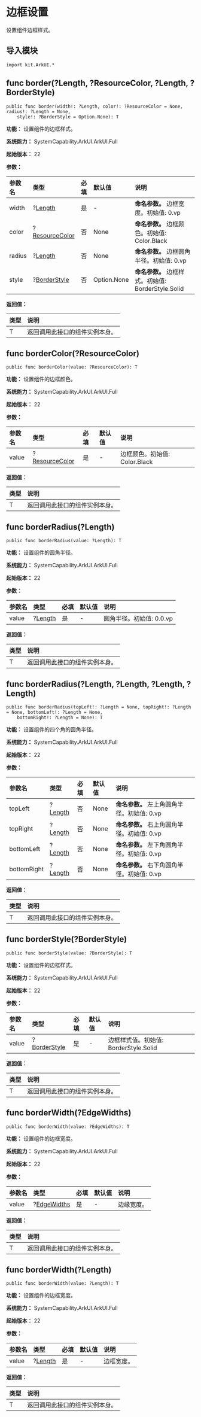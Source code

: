 # 边框设置

设置组件边框样式。

## 导入模块

```cangjie
import kit.ArkUI.*
```

## func border(?Length, ?ResourceColor, ?Length, ?BorderStyle)

```cangjie
public func border(width!: ?Length, color!: ?ResourceColor = None, radius!: ?Length = None,
    style!: ?BorderStyle = Option.None): T
```

**功能：** 设置组件的边框样式。

**系统能力：** SystemCapability.ArkUI.ArkUI.Full

**起始版本：** 22

**参数：**

|参数名|类型|必填|默认值|说明|
|:---|:---|:---|:---|:---|
|width|?[Length](../BasicServicesKit/cj-apis-base.md#interface-length)|是|-|**命名参数。** 边框宽度。初始值:  0.vp|
|color|?[ResourceColor](../BasicServicesKit/cj-apis-base.md#interface-resourcecolor)|否|None|**命名参数。** 边框颜色。初始值:  Color.Black|
|radius|?[Length](../BasicServicesKit/cj-apis-base.md#interface-length)|否|None|**命名参数。** 边框圆角半径。初始值:  0.vp|
|style|?[BorderStyle](./cj-common-types.md#enum-borderstyle)|否|Option.None|**命名参数。** 边框样式。初始值:  BorderStyle.Solid|

**返回值：**

|类型|说明|
|:---|:---|
|T|返回调用此接口的组件实例本身。|

## func borderColor(?ResourceColor)

```cangjie
public func borderColor(value: ?ResourceColor): T
```

**功能：** 设置组件的边框颜色。

**系统能力：** SystemCapability.ArkUI.ArkUI.Full

**起始版本：** 22

**参数：**

|参数名|类型|必填|默认值|说明|
|:---|:---|:---|:---|:---|
|value|?[ResourceColor](../BasicServicesKit/cj-apis-base.md#interface-resourcecolor) |是|-|边框颜色。初始值:  Color.Black|

**返回值：**

|类型|说明|
|:---|:---|
|T|返回调用此接口的组件实例本身。|

## func borderRadius(?Length)

```cangjie
public func borderRadius(value: ?Length): T
```

**功能：** 设置组件的圆角半径。

**系统能力：** SystemCapability.ArkUI.ArkUI.Full

**起始版本：** 22

**参数：**

|参数名|类型|必填|默认值|说明|
|:---|:---|:---|:---|:---|
|value|?[Length](../BasicServicesKit/cj-apis-base.md#interface-length)|是|-|圆角半径。初始值:  0.0.vp|

**返回值：**

|类型|说明|
|:---|:---|
|T|返回调用此接口的组件实例本身。|

## func borderRadius(?Length, ?Length, ?Length, ?Length)

```cangjie
public func borderRadius(topLeft!: ?Length = None, topRight!: ?Length = None, bottomLeft!: ?Length = None,
    bottomRight!: ?Length = None): T
```

**功能：** 设置组件的四个角的圆角半径。

**系统能力：** SystemCapability.ArkUI.ArkUI.Full

**起始版本：** 22

**参数：**

|参数名|类型|必填|默认值|说明|
|:---|:---|:---|:---|:---|
|topLeft|?[Length](../BasicServicesKit/cj-apis-base.md#interface-length)|否|None|**命名参数。** 左上角圆角半径。初始值:  0.vp|
|topRight|?[Length](../BasicServicesKit/cj-apis-base.md#interface-length)|否|None|**命名参数。** 右上角圆角半径。初始值:  0.vp|
|bottomLeft|?[Length](../BasicServicesKit/cj-apis-base.md#interface-length)|否|None|**命名参数。** 左下角圆角半径。初始值:  0.vp|
|bottomRight|?[Length](../BasicServicesKit/cj-apis-base.md#interface-length)|否|None|**命名参数。** 右下角圆角半径。初始值:  0.vp|

**返回值：**

|类型|说明|
|:---|:---|
|T|返回调用此接口的组件实例本身。|

## func borderStyle(?BorderStyle)

```cangjie
public func borderStyle(value: ?BorderStyle): T
```

**功能：** 设置组件的边框样式。

**系统能力：** SystemCapability.ArkUI.ArkUI.Full

**起始版本：** 22

**参数：**

|参数名|类型|必填|默认值|说明|
|:---|:---|:---|:---|:---|
|value|?[BorderStyle](./cj-common-types.md#enum-borderstyle)|是|-|边框样式值。初始值:  BorderStyle.Solid|

**返回值：**

|类型|说明|
|:---|:---|
|T|返回调用此接口的组件实例本身。|

## func borderWidth(?EdgeWidths)

```cangjie
public func borderWidth(value: ?EdgeWidths): T
```

**功能：** 设置组件的边框宽度。

**系统能力：** SystemCapability.ArkUI.ArkUI.Full

**起始版本：** 22

**参数：**

|参数名|类型|必填|默认值|说明|
|:---|:---|:---|:---|:---|
|value|?[EdgeWidths](./cj-common-types.md#class-edgewidths)|是|-|边缘宽度。|

**返回值：**

|类型|说明|
|:---|:---|
|T|返回调用此接口的组件实例本身。|

## func borderWidth(?Length)

```cangjie
public func borderWidth(value: ?Length): T
```

**功能：** 设置组件的边框宽度。

**系统能力：** SystemCapability.ArkUI.ArkUI.Full

**起始版本：** 22

**参数：**

|参数名|类型|必填|默认值|说明|
|:---|:---|:---|:---|:---|
|value|?[Length](../BasicServicesKit/cj-apis-base.md#interface-length)|是|-|边框宽度。|

**返回值：**

|类型|说明|
|:---|:---|
|T|返回调用此接口的组件实例本身。|
